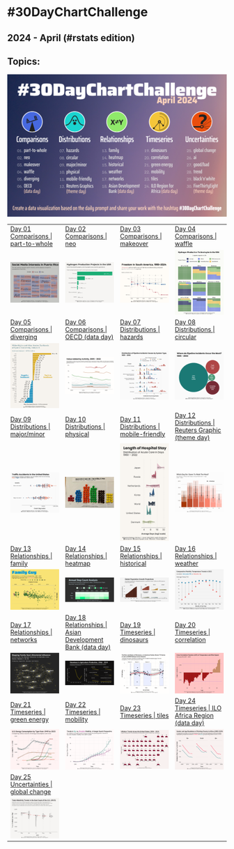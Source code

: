 # #30DayChartChallenge

## 2024 - April (#rstats edition)

## Topics:

![](topics/2024_topics.png)

|                                                                                                                                                                                          |                                                                                                                                                                                                              |                                                                                                                                                                                            |                                                                                                                                                                                                        |
|------------------|-------------------|------------------|------------------|
| [Day 01](https://github.com/poncest/30DayChartChallenge/tree/main/2024/day_01)<br>[Comparisons \| part-to-whole](https://github.com/poncest/30DayChartChallenge/tree/main/2024/day_01)   | [Day 02](https://github.com/poncest/30DayChartChallenge/tree/main/2024/day_02)<br>[Comparisons \| neo](https://github.com/poncest/30DayChartChallenge/tree/main/2024/day_02)                                 | [Day 03](https://github.com/poncest/30DayChartChallenge/tree/main/2024/day_03)<br>[Comparisons \| makeover](https://github.com/poncest/30DayChartChallenge/tree/main/2024/day_03)          | [Day 04](https://github.com/poncest/30DayChartChallenge/tree/main/2024/day_04)<br>[Comparisons \| waffle](https://github.com/poncest/30DayChartChallenge/tree/main/2024/day_04)                        |
| ![](day_01/2024_day_01.png "part-to-whole")                                                                                                                                              | ![](day_02/2024_day_02.png "neo")                                                                                                                                                                            | ![](day_03/2024_day_03.png "waffle")                                                                                                                                                       | ![](day_04/2024_day_04.png "waffle")                                                                                                                                                                   |
| [Day 05](https://github.com/poncest/30DayChartChallenge/tree/main/2024/day_05)<br>[Comparisons \| diverging](https://github.com/poncest/30DayChartChallenge/tree/main/2024/day_05)       | [Day 06](https://github.com/poncest/30DayChartChallenge/tree/main/2024/day_06)<br>[Comparisons \| OECD (data day)](https://github.com/poncest/30DayChartChallenge/tree/main/2024/day_06)                     | [Day 07](https://github.com/poncest/30DayChartChallenge/tree/main/2024/day_07)<br>[Distributions \| hazards](https://github.com/poncest/30DayChartChallenge/tree/main/2024/day_07)         | [Day 08](https://github.com/poncest/30DayChartChallenge/tree/main/2024/day_08)<br>[Distributions \| circular](https://github.com/poncest/30DayChartChallenge/tree/main/2024/day_08)                    |
| ![](day_05/2024_day_05.png "diverging")                                                                                                                                                  | ![](day_06/2024_day_06.png "OECD (data day)")                                                                                                                                                                | ![](day_07/2024_day_07.png "hazards")                                                                                                                                                      | ![](day_08/2024_day_08.png "circular")                                                                                                                                                                 |
| [Day 09](https://github.com/poncest/30DayChartChallenge/tree/main/2024/day_09)<br>[Distributions \| major/minor](https://github.com/poncest/30DayChartChallenge/tree/main/2024/day_09)   | [Day 10](https://github.com/poncest/30DayChartChallenge/tree/main/2024/day_10)<br>[Distributions \| physical](https://github.com/poncest/30DayChartChallenge/tree/main/2024/day_10)                          | [Day 11](https://github.com/poncest/30DayChartChallenge/tree/main/2024/day_11)<br>[Distributions \| mobile-friendly](https://github.com/poncest/30DayChartChallenge/tree/main/2024/day_11) | [Day 12](https://github.com/poncest/30DayChartChallenge/tree/main/2024/day_12)<br>[Distributions \| Reuters Graphic (theme day)](https://github.com/poncest/30DayChartChallenge/tree/main/2024/day_12) |
| ![](day_09/2024_day_09.png "major/minor")                                                                                                                                                | ![](day_10/2024_day_10.png "physical")                                                                                                                                                                       | ![](day_11/2024_day_11.png "mobile-friendly")                                                                                                                                              | ![](day_12/2024_day_12.png "Reuters Graphics (theme day)")                                                                                                                                             |
| [Day 13](https://github.com/poncest/30DayChartChallenge/tree/main/2024/day_13)<br>[Relationships \| family](https://github.com/poncest/30DayChartChallenge/tree/main/2024/day_13)        | [Day 14](https://github.com/poncest/30DayChartChallenge/tree/main/2024/day_14)<br>[Relationships \| heatmap](https://github.com/poncest/30DayChartChallenge/tree/main/2024/day_14)                           | [Day 15](https://github.com/poncest/30DayChartChallenge/tree/main/2024/day_15)<br>[Relationships \| historical](https://github.com/poncest/30DayChartChallenge/tree/main/2024/day_15)      | [Day 16](https://github.com/poncest/30DayChartChallenge/tree/main/2024/day_16)<br>[Relationships \| weather](https://github.com/poncest/30DayChartChallenge/tree/main/2024/day_16)                     |
| ![](day_13/2024_day_13.png "family")                                                                                                                                                     | ![](day_14/2024_day_14.png "heatmap")                                                                                                                                                                        | ![](day_15/2024_day_15.png "historical")                                                                                                                                                   | ![](day_16/2024_day_16.png "weather")                                                                                                                                                                  |
| [Day 17](https://github.com/poncest/30DayChartChallenge/tree/main/2024/day_17)<br>[Relationships \| networks](https://github.com/poncest/30DayChartChallenge/tree/main/2024/day_17)      | [Day 18](https://github.com/poncest/30DayChartChallenge/tree/main/2024/day_18)<br>[Relationships \| Asian Development Bank (data day)](https://github.com/poncest/30DayChartChallenge/tree/main/2024/day_18) | [Day 19](https://github.com/poncest/30DayChartChallenge/tree/main/2024/day_19)<br>[Timeseries \| dinosaurs](https://github.com/poncest/30DayChartChallenge/tree/main/2024/day_19)          | [Day 20](https://github.com/poncest/30DayChartChallenge/tree/main/2024/day_20)<br>[Timeseries \| correlation](https://github.com/poncest/30DayChartChallenge/tree/main/2024/day_20)                    |
| ![](day_17/2024_day_17.png "networks")                                                                                                                                                   | ![](day_18/2024_day_18.png "ADB (data day)")                                                                                                                                                                 | ![](day_19/2024_day_19.png "dinosaurs")                                                                                                                                                    | ![](day_20/2024_day_20.png "correlation")                                                                                                                                                              |
| [Day 21](https://github.com/poncest/30DayChartChallenge/tree/main/2024/day_21)<br>[Timeseries \| green energy](https://github.com/poncest/30DayChartChallenge/tree/main/2024/day_21)     | [Day 22](https://github.com/poncest/30DayChartChallenge/tree/main/2024/day_22)<br>[Timeseries \| mobility](https://github.com/poncest/30DayChartChallenge/tree/main/2024/day_22)                             | [Day 23](https://github.com/poncest/30DayChartChallenge/tree/main/2024/day_23)<br>[Timeseries \| tiles](https://github.com/poncest/30DayChartChallenge/tree/main/2024/day_23)              | [Day 24](https://github.com/poncest/30DayChartChallenge/tree/main/2024/day_24)<br>[Timeseries \| ILO Africa Region (data day)](https://github.com/poncest/30DayChartChallenge/tree/main/2024/day_24)   |
| ![](day_21/2024_day_21.png "green energy")                                                                                                                                               | ![](day_22/2024_day_22.png "mobility")                                                                                                                                                                       | ![](day_23/2024_day_23.png "tiles")                                                                                                                                                        | ![](day_24/2024_day_24.png "ILO Africa Region (data day)")                                                                                                                                             |
| [Day 25](https://github.com/poncest/30DayChartChallenge/tree/main/2024/day_25)<br>[Uncertainties \| global change](https://github.com/poncest/30DayChartChallenge/tree/main/2024/day_25) |                                                                                                                                                                                                              |                                                                                                                                                                                            |                                                                                                                                                                                                        |
| ![](day_25/2024_day_25.png "global change")                                                                                                                                              |                                                                                                                                                                                                              |                                                                                                                                                                                            |                                                                                                                                                                                                        |
